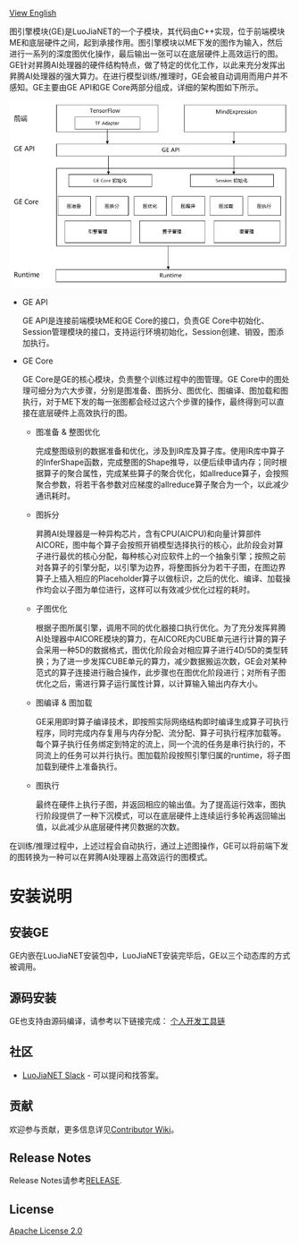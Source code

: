 [View English](./README.md)

图引擎模块(GE)是LuoJiaNET的一个子模块，其代码由C++实现，位于前端模块ME和底层硬件之间，起到承接作用。图引擎模块以ME下发的图作为输入，然后进行一系列的深度图优化操作，最后输出一张可以在底层硬件上高效运行的图。GE针对昇腾AI处理器的硬件结构特点，做了特定的优化工作，以此来充分发挥出昇腾AI处理器的强大算力。在进行模型训练/推理时，GE会被自动调用而用户并不感知。GE主要由GE API和GE Core两部分组成，详细的架构图如下所示。

![GE_schema](docs/GE_Architecture_CN.png)

- GE API

    GE API是连接前端模块ME和GE Core的接口，负责GE Core中初始化、Session管理模块的接口，支持运行环境初始化，Session创建、销毁，图添加执行。

- GE Core

    GE Core是GE的核心模块，负责整个训练过程中的图管理。GE Core中的图处理可细分为六大步骤，分别是图准备、图拆分、图优化、图编译、图加载和图执行，对于ME下发的每一张图都会经过这六个步骤的操作，最终得到可以直接在底层硬件上高效执行的图。

    - 图准备 & 整图优化

      完成整图级别的数据准备和优化，涉及到IR库及算子库。使用IR库中算子的InferShape函数，完成整图的Shape推导，以便后续申请内存；同时根据算子的聚合属性，完成某些算子的聚合优化，如allreduce算子，会按照聚合参数，将若干各参数对应梯度的allreduce算子聚合为一个，以此减少通讯耗时。

    - 图拆分

      昇腾AI处理器是一种异构芯片，含有CPU(AICPU)和向量计算部件AICORE，图中每个算子会按照开销模型选择执行的核心，此阶段会对算子进行最优的核心分配，每种核心对应软件上的一个抽象引擎；按照之前对各算子的引擎分配，以引擎为边界，将整图拆分为若干子图，在图边界算子上插入相应的Placeholder算子以做标识，之后的优化、编译、加载操作均会以子图为单位进行，这样可以有效减少优化过程的耗时。

    - 子图优化

      根据子图所属引擎，调用不同的优化器接口执行优化。为了充分发挥昇腾AI处理器中AICORE模块的算力，在AICORE内CUBE单元进行计算的算子会采用一种5D的数据格式，图优化阶段会对相应算子进行4D/5D的类型转换；为了进一步发挥CUBE单元的算力，减少数据搬运次数，GE会对某种范式的算子连接进行融合操作，此步骤也在图优化阶段进行；对所有子图优化之后，需进行算子运行属性计算，以计算输入输出内存大小。
	
    - 图编译 & 图加载

      GE采用即时算子编译技术，即按照实际网络结构即时编译生成算子可执行程序，同时完成内存复用与内存分配、流分配、算子可执行程序加载等。每个算子执行任务绑定到特定的流上，同一个流的任务是串行执行的，不同流上的任务可以并行执行。图加载阶段按照引擎归属的runtime，将子图加载到硬件上准备执行。

    - 图执行

      最终在硬件上执行子图，并返回相应的输出值。为了提高运行效率，图执行阶段提供了一种下沉模式，可以在底层硬件上连续运行多轮再返回输出值，以此减少从底层硬件拷贝数据的次数。

在训练/推理过程中，上述过程会自动执行，通过上述图操作，GE可以将前端下发的图转换为一种可以在昇腾AI处理器上高效运行的图模式。

# 安装说明

## 安装GE

GE内嵌在LuoJiaNET安装包中，LuoJiaNET安装完毕后，GE以三个动态库的方式被调用。

## 源码安装

GE也支持由源码编译，请参考以下链接完成：
[个人开发工具链](https://gitee.com/luojianet/graphengine/blob/master/scripts/readme.md)

## 社区

- [LuoJiaNET Slack](https://join.slack.com/t/luojianet/shared_invite/enQtOTcwMTIxMDI3NjM0LTNkMWM2MzI5NjIyZWU5ZWQ5M2EwMTQ5MWNiYzMxOGM4OWFhZjI4M2E5OGI2YTg3ODU1ODE2Njg1MThiNWI3YmQ) - 可以提问和找答案。

## 贡献

欢迎参与贡献，更多信息详见[Contributor Wiki](https://gitee.com/luojianet/luojianet/blob/master/CONTRIBUTING.md)。

## Release Notes

Release Notes请参考[RELEASE](RELEASE.md).

## License

[Apache License 2.0](LICENSE)
